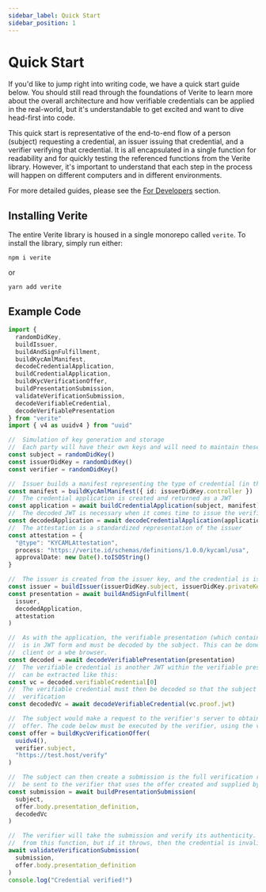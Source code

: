 ```yaml
---
sidebar_label: Quick Start
sidebar_position: 1
---
```


# Quick Start

If you'd like to jump right into writing code, we have a quick start guide below. You should still read through the foundations of Verite to learn more about the overall architecture and how verifiable credentials can be applied in the real-world, but it's understandable to get excited and want to dive head-first into code.

This quick start is representative of the end-to-end flow of a person (subject) requesting a credential, an issuer issuing that credential, and a verifier verifying that credential. It is all encapsulated in a single function for readability and for quickly testing the referenced functions from the Verite library. However, it's important to understand that each step in the process will happen on different computers and in different environments.

For more detailed guides, please see the [For Developers](./developers/getting-started.md) section.

## Installing Verite

The entire Verite library is housed in a single monorepo called `verite`. To install the library, simply run either:

`npm i verite`

or

`yarn add verite`

## Example Code

```ts
import {
  randomDidKey,
  buildIssuer,
  buildAndSignFulfillment,
  buildKycAmlManifest,
  decodeCredentialApplication,
  buildCredentialApplication,
  buildKycVerificationOffer,
  buildPresentationSubmission,
  validateVerificationSubmission,
  decodeVerifiableCredential,
  decodeVerifiablePresentation
} from "verite"
import { v4 as uuidv4 } from "uuid"

//  Simulation of key generation and storage
//  Each party will have their own keys and will need to maintain these
const subject = randomDidKey()
const issuerDidKey = randomDidKey()
const verifier = randomDidKey()

//  Issuer builds a manifest representing the type of credential (in this case a KYCAML credential)
const manifest = buildKycAmlManifest({ id: issuerDidKey.controller })
//  The credential application is created and returned as a JWT
const application = await buildCredentialApplication(subject, manifest)
//  The decoded JWT is necessary when it comes time to issue the verifiable presentation which will include this credential
const decodedApplication = await decodeCredentialApplication(application)
//  The attestation is a standardized representation of the issuer
const attestation = {
  "@type": "KYCAMLAttestation",
  process: "https://verite.id/schemas/definitions/1.0.0/kycaml/usa",
  approvalDate: new Date().toISOString()
}

//  The issuer is created from the issuer key, and the credential is issued
const issuer = buildIssuer(issuerDidKey.subject, issuerDidKey.privateKey)
const presentation = await buildAndSignFulfillment(
  issuer,
  decodedApplication,
  attestation
)

//  As with the application, the verifiable presentation (which contains the credential)
//  is in JWT form and must be decoded by the subject. This can be done in a mobile app
//  client or a wbe browser.
const decoded = await decodeVerifiablePresentation(presentation)
//  The verifiable credential is another JWT within the verifiable presentation and
//  can be extracted like this:
const vc = decoded.verifiableCredential[0]
//  The verifiable credential must then be decoded so that the subject can request
//  verification
const decodedVc = await decodeVerifiableCredential(vc.proof.jwt)

//  The subject would make a request to the verifier's server to obtain the verification
//  offer. The code below must be executed by the verifier, using the verifier's key.
const offer = buildKycVerificationOffer(
  uuidv4(),
  verifier.subject,
  "https://test.host/verify"
)

//  The subject can then create a submission is the full verification request which would
//  be sent to the verifier that uses the offer created and supplied by the verifier
const submission = await buildPresentationSubmission(
  subject,
  offer.body.presentation_definition,
  decodedVc
)

//  The verifier will take the submission and verify its authenticity. There is no response
//  from this function, but if it throws, then the credential is invalid.
await validateVerificationSubmission(
  submission,
  offer.body.presentation_definition
)
console.log("Credential verified!")
```
